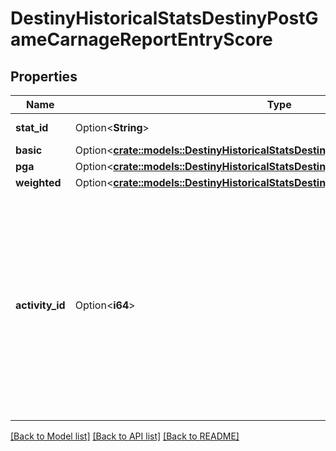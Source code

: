 # DestinyHistoricalStatsDestinyPostGameCarnageReportEntryScore

## Properties

Name | Type | Description | Notes
------------ | ------------- | ------------- | -------------
**stat_id** | Option<**String**> | Unique ID for this stat | [optional]
**basic** | Option<[**crate::models::DestinyHistoricalStatsDestinyHistoricalStatsValueBasic**](Destiny_HistoricalStats_DestinyHistoricalStatsValue_basic.md)> |  | [optional]
**pga** | Option<[**crate::models::DestinyHistoricalStatsDestinyHistoricalStatsValuePga**](Destiny_HistoricalStats_DestinyHistoricalStatsValue_pga.md)> |  | [optional]
**weighted** | Option<[**crate::models::DestinyHistoricalStatsDestinyHistoricalStatsValueWeighted**](Destiny_HistoricalStats_DestinyHistoricalStatsValue_weighted.md)> |  | [optional]
**activity_id** | Option<**i64**> | When a stat represents the best, most, longest, fastest or some other personal best, the actual activity ID where that personal best was established is available on this property. | [optional]

[[Back to Model list]](../README.md#documentation-for-models) [[Back to API list]](../README.md#documentation-for-api-endpoints) [[Back to README]](../README.md)


